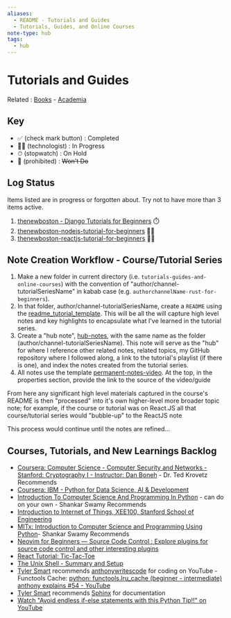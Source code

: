 ```yaml
---
aliases:
  - README - Tutorials and Guides
  - Tutorials, Guides, and Online Courses
note-type: hub
tags:
  - hub
---
```


# Tutorials and Guides

Related : [Books](../Books.md) - [Academia](../4-hub-notes-🚉/Academia.md)

## Key

- ✅ (check mark button) : Completed
- 🧑‍💻 (technologist) : In Progress
- ⏱ (stopwatch) : On Hold
- 🚫 (prohibited) : ~~Won't Do~~

## Log Status

Items listed are in progress or forgotten about. Try not to have more than 3 items active.

1. [thenewboston - Django Tutorials for Beginners](thenewboston-django-tutorial-for-beginners/thenewboston-django-tutorial-for-beginners.md) ⏱️
2. [thenewboston-nodejs-tutorial-for-beginners](thenewboston-nodejs-tutorial-for-beginners/thenewboston-nodejs-tutorial-for-beginners.md) 🧑‍💻
3. [thenewboston-reactjs-tutorial-for-beginners](thenewboston-reactjs-tutorial-for-beginners/thenewboston-reactjs-tutorial-for-beginners.md) 🧑‍💻

## Note Creation Workflow - Course/Tutorial Series

1. Make a new folder in current directory (i.e. `tutorials-guides-and-online-courses`)
   with the convention of "author/channel-tutorialSeriesName" in kabab case
   (e.g. `authorchannelName-rust-for-beginners`).
2. In that folder, author/channel-tutorialSeriesName, create a `README` using
   the [readme_tutorial_template](../_templates/readme_tutorial_template.md).
   This will be all the will capture high level notes and key highlights to
   encapsulate what I've learned in the tutorial series.
3. Create a "hub note", [hub-notes](../_templates/hub-notes.md), with the same name as the folder
   (author/channel-tutorialSeriesName). This note will serve as the "hub" for where I
   reference other related notes, related topics, my GitHub repository where I followed along,
   a link to the tutorial's playlist (if there is one), and index the notes created from
   the tutorial series.
4. All notes use the template [permanent-notes-video](../_templates/permanent-notes-video.md).
   At the top, in the properties section, provide the link to the source of the video/guide

From here any significant high level materials captured in the course's README is then
"processed" into it's own higher-level more broader topic note; for example, if the course
or tutorial was on React.JS all that course/tutorial series would "bubble-up" to the
ReactJS note

This process would continue until the notes are refined...

## Courses, Tutorials, and New Learnings Backlog

- [Coursera: Computer Science - Computer Security and Networks - Stanford: Cryptography I - Instructor: Dan Boneh](https://www.coursera.org/learn/crypto) - Dr. Ted Krovetz Recommends
- [Coursera: IBM - Python for Data Science, AI & Development](https://www.coursera.org/learn/python-for-applied-data-science-ai)
- [Introduction To Computer Science And Programming In Python](https://ocw.mit.edu/courses/6-0001-introduction-to-computer-science-and-programming-in-python-fall-2016/) - can do on your own - Shankar Swamy Recommends
- [Introduction to Internet of Things, XEE100, Stanford School of Engineering](https://online.stanford.edu/courses/xee100-introduction-internet-things)
- [MITx: Introduction to Computer Science and Programming Using Python](https://www.edx.org/learn/computer-science/massachusetts-institute-of-technology-introduction-to-computer-science-and-programming-using-python?index=product&queryID=3420e438ac2d916d1f5c8f3486fc69a0&position=1&results_level=first-level-results&term=introduction+to+computer+science+mit&objectID=course-956319ec-8665-4039-8bc6-32c9a9aea5e9&campaign=Introduction+to+Computer+Science+and+Programming+Using+Python&source=edX&product_category=course&placement_url=https%3A%2F%2Fwww.edx.org%2Fsearch)- Shankar Swamy Recommends
- [Neovim for Beginners — Source Code Control : Explore plugins for source code control and other interesting plugins](https://alpha2phi.medium.com/neovim-for-beginners-source-code-control-71139e4513a1)
- [React Tutorial: Tic-Tac-Toe](https://react.dev/learn/tutorial-tic-tac-toe)
- [The Unix Shell - Summary and Setup](https://swcarpentry.github.io/shell-novice/)
- [Tyler Smart](https://github.com/tjsmart) recommends [anthonywritescode](https://www.youtube.com/@anthonywritescode) for coding on YouTube - Functools Cache: [python: functools.lru_cache (beginner - intermediate) anthony explains #54 - YouTube](https://www.youtube.com/watch?v=K0Q5twtYxWY)
- [Tyler Smart](https://github.com/tjsmart) recommends [Sphinx](https://pypi.org/project/Sphinx/) for documentation
- [Watch "Avoid endless if-else statements with this Python Tip!!" on YouTube](https://youtube.com/shorts/UFdEp9wrtOY?feature=share)

